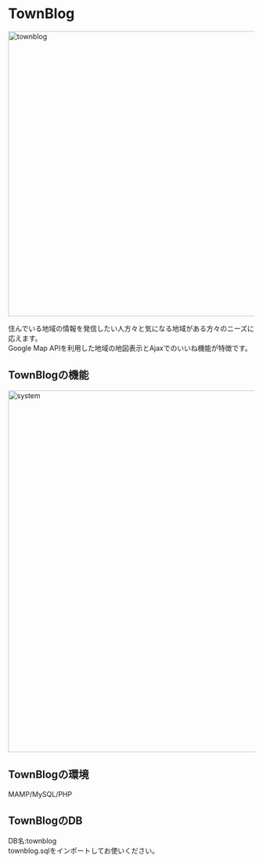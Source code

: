 # TownBlog

<img width="581" alt="townblog" src="https://user-images.githubusercontent.com/93070756/138588078-d232d01e-54c4-438b-9939-3cb0632040c3.png">

住んでいる地域の情報を発信したい人方々と気になる地域がある方々のニーズに応えます。<br>
Google Map APIを利用した地域の地図表示とAjaxでのいいね機能が特徴です。<br>

## TownBlogの機能

<img width="737" alt="system" src="https://user-images.githubusercontent.com/93070756/138587907-2074ce77-54dc-486d-ae72-a9c6a6d25a44.png">

## TownBlogの環境

MAMP/MySQL/PHP

## TownBlogのDB

DB名:townblog<br>
townblog.sqlをインポートしてお使いください。
